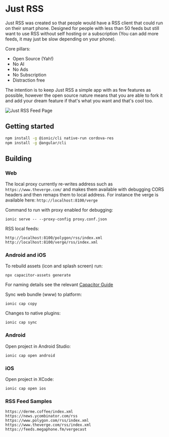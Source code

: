 # Just RSS

Just RSS was created so that people would have a RSS client that could run on their smart phone. Designed for people with less than 50 feeds but still want to use RSS without self hosting or a subscription (You can add more feeds, it may just be slow depending on your phone).

Core pillars:

- Open Source (Yah!)
- No AI
- No Ads
- No Subscription
- Distraction free

The intention is to keep Just RSS a simple app with as few features as possible, however the open source nature means that you are able to fork it and add your dream feature if that's what you want and that's cool too.

![Just RSS Feed Page](./docs/just_rss_feed.png)

## Getting started

```bash
npm install -g @ionic/cli native-run cordova-res
npm install -g @angular/cli
```

## Building

### Web

The local proxy currently re-writes address such as `https://www.theverge.com/` and makes them available with debugging CORS headers and then remaps them to local address. For instance the verge is available here: `http://localhost:8100/verge`

Command to run with proxy enabled for debugging: 
```
ionic serve -- --proxy-config proxy.conf.json
```

RSS local feeds:
```
http://localhost:8100/polygon/rss/index.xml
http://localhost:8100/verge/rss/index.xml
```

### Android and iOS

To rebuild assets (icon and splash screen) run:

```
npx capacitor-assets generate
```

For naming details see the relevant [Capacitor Guide](https://capacitorjs.com/docs/guides/splash-screens-and-icons)

Sync web bundle (www) to platform:
```
ionic cap copy
```

Changes to native plugins:
```
ionic cap sync
```

### Android

Open project in Android Studio:
```
ionic cap open android
```

### iOS

Open project in XCode:
```
ionic cap open ios
```

### RSS Feed Samples

```text
https://derme.coffee/index.xml
https://news.ycombinator.com/rss
https://www.polygon.com/rss/index.xml
https://www.theverge.com/rss/index.xml
https://feeds.megaphone.fm/vergecast
```
